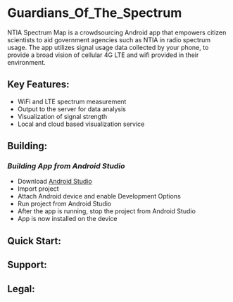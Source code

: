 # Guardians_Of_The_Spectrum 
NTIA Spectrum Map is a crowdsourcing Android app that empowers citizen scientists to aid government agencies such as NTIA in radio spectrum usage. The app utilizes signal usage data collected by your phone, to provide a broad vision of cellular 4G LTE and wifi provided in their environment.
## Key Features:
* WiFi and LTE spectrum measurement
* Output to the server for data analysis
* Visualization of signal strength
* Local and cloud based visualization service

## Building:
### _Building App from Android Studio_
* Download [Android Studio](https://developer.android.com/studio/index.html)
* Import project
* Attach Android device and enable Development Options
* Run project from Android Studio
* After the app is running, stop the project from Android Studio
* App is now installed on the device
## Quick Start:
## Support:
## Legal:
